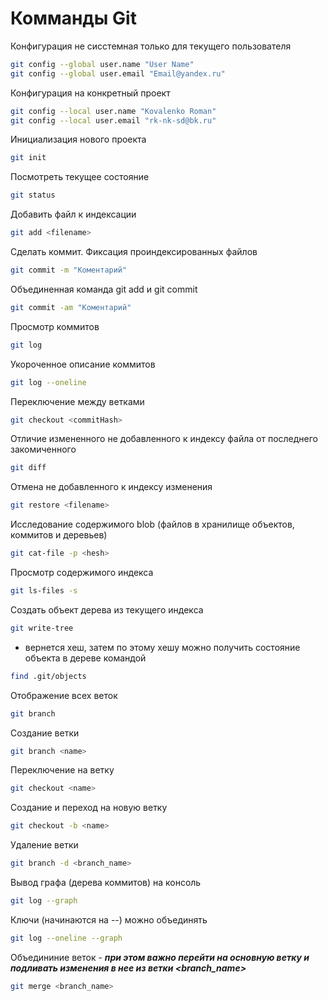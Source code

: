 # Комманды Git

Конфигурация не сисстемная только для текущего пользователя
```sh
git config --global user.name "User Name"
git config --global user.email "Email@yandex.ru"
```

Конфигурация на конкретный проект
```sh
git config --local user.name "Kovalenko Roman"
git config --local user.email "rk-nk-sd@bk.ru"
```

Инициализация нового проекта
```sh
git init
```

Посмотреть текущее состояние
```sh
git status
```

Добавить файл к индексации
```sh
git add <filename>
```

Сделать коммит. Фиксация проиндексированных файлов
```sh
git commit -m "Коментарий"
```

Объединенная команда git add и git commit
```sh
git commit -am "Коментарий"
```

Просмотр коммитов
```sh
git log
```

Укороченное описание коммитов
```sh
git log --oneline
```

Переключение между ветками
```sh
git checkout <commitHash>
```

Отличие измененного не добавленного к индексу файла от последнего закомиченного
```sh
git diff
```

Отмена не добавленного к индексу изменения
```sh
git restore <filename>
```

Исследование содержимого blob (файлов в хранилище объектов, коммитов и деревьев)
```sh
git cat-file -p <hesh>
```

Просмотр содержимого индекса
```sh
git ls-files -s
```

Создать объект дерева из текущего индекса
```sh
git write-tree
```
- вернется хеш, затем по этому хешу можно получить состояние объекта в дереве командой
```sh
find .git/objects
```

Отображение всех веток
```sh
git branch
```

Создание ветки
```sh
git branch <name>
```

Переключение на ветку
```sh
git checkout <name>
```

Создание и переход на новую ветку
```sh
git checkout -b <name>
```
Удаление ветки
```sh
git branch -d <branch_name>
```

Вывод графа (дерева коммитов) на консоль
```sh
git log --graph
```

Ключи (начинаются на --) можно объединять
```sh
git log --oneline --graph
```

Объедининие веток - _**при этом важно перейти на основную ветку и подливать изменения в нее из ветки <branch_name>**_
```sh
git merge <branch_name>
```
